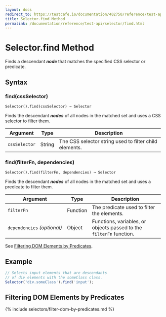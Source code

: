 ```yaml
---
layout: docs
redirect_to: https://testcafe.io/documentation/402750/reference/test-api/selector/find
title: Selector.find Method
permalink: /documentation/reference/test-api/selector/find.html
---
```

# Selector.find Method

Finds a descendant ***node*** that matches the specified CSS selector or predicate.

## Syntax

### find(cssSelector)

```text
Selector().find(cssSelector) → Selector
```

Finds the descendant ***nodes*** of all nodes in the matched set and uses a CSS selector to filter them.

Argument      | Type   | Description
------------- | ------ | --------------
`cssSelector` | String | The CSS selector string used to filter child elements.

### find(filterFn, dependencies)

```text
Selector().find(filterFn, dependencies) → Selector
```

Finds the descendant ***nodes*** of all nodes in the matched set and uses a predicate to filter them.

Argument                         | Type     | Description
-------------------------------- | -------- | --------------
`filterFn`                       | Function | The predicate used to filter the elements.
`dependencies`&#160;*(optional)* | Object   | Functions, variables, or objects passed to the `filterFn` function.

See [Filtering DOM Elements by Predicates](#filtering-dom-elements-by-predicates).

## Example

```js
// Selects input elements that are descendants
// of div elements with the someClass class.
Selector('div.someClass').find('input');
```

## Filtering DOM Elements by Predicates

{% include selectors/filter-dom-by-predicates.md %}